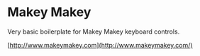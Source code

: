 # Makey Makey

Very basic boilerplate for Makey Makey keyboard controls.

[http://www.makeymakey.com](http://www.makeymakey.com/)
